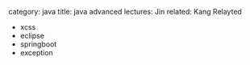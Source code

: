 category: java
title: java advanced
lectures: Jin
related: Kang Relayted

-   xcss
-   eclipse
-   springboot
-   exception
